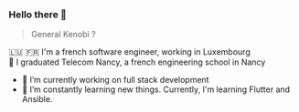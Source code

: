 ### Hello there 👋
> General Kenobi ? 

  🇱🇺 🇫🇷  I'm a french software engineer, working in Luxembourg  </br>
 :book: I graduated Telecom Nancy, a french engineering school in Nancy

- 🔭 I’m currently working on full stack development 
- 🌱 I’m constantly learning new things. Currently, I'm learning Flutter and Ansible. 


<!--
**Drakadriel/Drakadriel** is a ✨ _special_ ✨ repository because its `README.md` (this file) appears on your GitHub profile.

Here are some ideas to get you started:

- 🔭 I’m currently working on ...
- 🌱 I’m currently learning ...
- 👯 I’m looking to collaborate on ...
- 🤔 I’m looking for help with ...
- 💬 Ask me about ...
- 📫 How to reach me: ...
- 😄 Pronouns: ...
- ⚡ Fun fact: ...
-->
